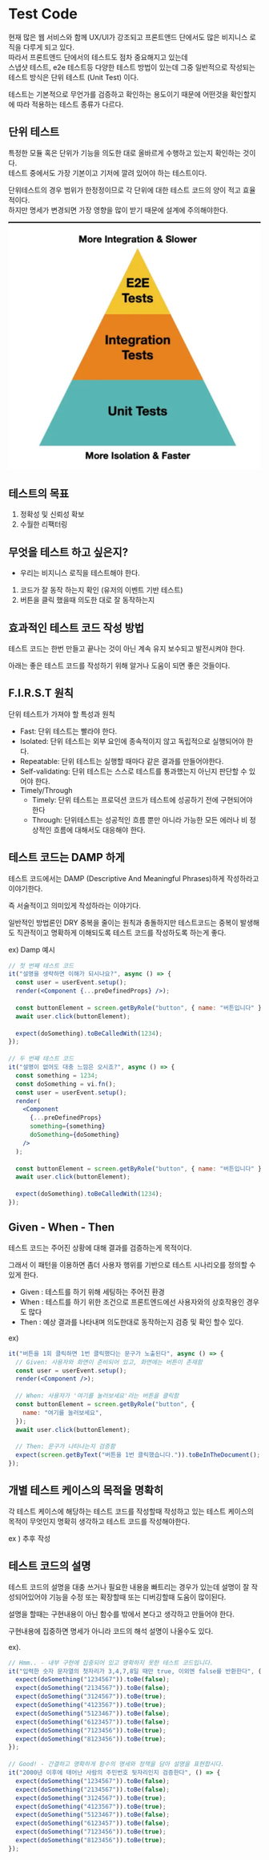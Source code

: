 # Test Code

현재 많은 웹 서비스와 함께 UX/UI가 강조되고 프론트앤드 단에서도 많은 비지니스 로직을 다루게 되고 있다.
<br>따라서 프론트앤드 단에서의 테스트도 점차 중요해지고 있는데
<br>스냅샷 테스트, e2e 테스트등 다양한 테스트 방법이 있는데 그중 일반적으로 작성되는 테스트 방식은 단위 테스트 (Unit Test) 이다.

테스트는 기본적으로 무언가를 검증하고 확인하는 용도이기 때문에 어떤것을 확인할지에 따라 적용하는 테스트 종류가 다르다.

## 단위 테스트

특정한 모듈 혹은 단위가 기능을 의도한 대로 올바르게 수행하고 있는지 확인하는 것이다.
<br>테스트 중에서도 가장 기본이고 기저에 깔려 있어야 하는 테스트이다.

단위테스트의 경우 범위가 한정정이므로 각 단위에 대한 테스트 코드의 양이 적고 효율적이다.
<br>하지만 명세가 변경되면 가장 영향을 많이 받기 때문에 설계에 주의해야한다.

![alt text](../images/unit-test.png)

## 테스트의 목표

1. 정확성 및 신뢰성 확보
2. 수월한 리팩터링

## 무엇을 테스트 하고 싶은지?

- 우리는 비지니스 로직을 테스트해야 한다.

1. 코드가 잘 동작 하는지 확인 (유저의 이벤트 기반 테스트)
2. 버튼을 클릭 했을때 의도한 대로 잘 동작하는지

## 효과적인 테스트 코드 작성 방법

테스트 코드는 한번 만들고 끝나는 것이 아닌 계속 유지 보수되고 발전시켜야 한다.

아래는 좋은 테스트 코드를 작성하기 위해 알거나 도움이 되면 좋은 것들이다.

## F.I.R.S.T 원칙

단위 테스트가 가져야 할 특성과 원칙

- Fast: 단위 테스트는 빨라야 한다.
- Isolated: 단위 테스트는 외부 요인에 종속적이지 않고 독립적으로 실행되어야 한다.
- Repeatable: 단위 테스트는 실행할 때마다 같은 결과를 만들어야한다.
- Self-validating: 단위 테스트는 스스로 테스트를 통과했는지 아닌지 판단할 수 있어야 한다.
- Timely/Through
  - Timely: 단위 테스트는 프로덕션 코드가 테스트에 성공하기 전에 구현되어야 한다
  - Through: 단위테스트는 성공적인 흐름 뿐만 아니라 가능한 모든 에러나 비 정상적인 흐름에 대해서도 대응해야 한다.

## 테스트 코드는 DAMP 하게

테스트 코드에서는 DAMP (Descriptive And Meaningful Phrases)하게 작성하라고 이야기한다.

즉 서술적이고 의미있게 작성하라는 이야기다.

일반적인 방법론인 DRY 중복을 줄이는 원칙과 충돌하지만 테스트코드는 중복이 발생해도 직관적이고 명확하게 이해되도록 테스트 코드를 작성하도록 하는게 좋다.

ex) Damp 예시

```jsx
// 첫 번째 테스트 코드
it("설명을 생략하면 이해가 되시나요?", async () => {
  const user = userEvent.setup();
  render(<Component {...preDefinedProps} />);

  const buttonElement = screen.getByRole("button", { name: "버튼입니다" });
  await user.click(buttonElement);

  expect(doSomething).toBeCalledWith(1234);
});

// 두 번째 테스트 코드
it("설명이 없어도 대충 느낌은 오시죠?", async () => {
  const something = 1234;
  const doSomething = vi.fn();
  const user = userEvent.setup();
  render(
    <Component
      {...preDefinedProps}
      something={something}
      doSomething={doSomething}
    />
  );

  const buttonElement = screen.getByRole("button", { name: "버튼입니다" });
  await user.click(buttonElement);

  expect(doSomething).toBeCalledWith(1234);
});
```

## Given - When - Then

테스트 코드는 주어진 상황에 대해 결과를 검증하는게 목적이다.

그래서 이 패턴을 이용하면 좀더 사용자 행위를 기반으로 테스트 시나리오를 정의할 수 있게 한다.

- Given : 테스트를 하기 위해 세팅하는 주어진 환경
- When : 테스트를 하기 위한 조건으로 프론트엔드에선 사용자와의 상호작용인 경우도 많다
- Then : 예상 결과를 나타내며 의도한대로 동작하는지 검증 및 확인 할수 있다.

ex)

```jsx
it("버튼을 1회 클릭하면 1번 클릭했다는 문구가 노출된다", async () => {
  // Given: 사용자와 화면이 준비되어 있고, 화면에는 버튼이 존재함
  const user = userEvent.setup();
  render(<Component />);

  // When: 사용자가 '여기를 눌러보세요'라는 버튼을 클릭함
  const buttonElement = screen.getByRole("button", {
    name: "여기를 눌러보세요",
  });
  await user.click(buttonElement);

  // Then: 문구가 나타나는지 검증함
  expect(screen.getByText("버튼을 1번 클릭했습니다.")).toBeInTheDocument();
});
```

## 개별 테스트 케이스의 목적을 명확히

각 테스트 케이스에 해당하는 테스트 코드를 작성할때 작성하고 있는 테스트 케이스의 목적이 무엇인지 명확히 생각하고 테스트 코드를 작성해야한다.

ex ) 추후 작성

## 테스트 코드의 설명

테스트 코드의 설명을 대충 쓰거나 필요한 내용을 빠트리는 경우가 있는데 설명이 잘 작성되어있어야 기능을 수정 또는 확장할때 또는 디버깅할때 도움이 많이된다.

설명을 할때는 구현내용이 아닌 함수를 밖에서 본다고 생각하고 만들어야 한다.

구현내용에 집중하면 명세가 아니라 코드의 해석 설명이 나올수도 있다.

ex).

```jsx
// Hmm.. - 내부 구현에 집중되어 있고 명확하지 못한 테스트 코드입니다.
it("입력한 숫자 문자열의 첫자리가 3,4,7,8일 때만 true, 이외엔 false를 반환한다", () => {
  expect(doSomething("1234567")).toBe(false);
  expect(doSomething("2134567")).toBe(false);
  expect(doSomething("3124567")).toBe(true);
  expect(doSomething("4123567")).toBe(true);
  expect(doSomething("5123467")).toBe(false);
  expect(doSomething("6123457")).toBe(false);
  expect(doSomething("7123456")).toBe(true);
  expect(doSomething("8123456")).toBe(true);
});

// Good! - 간결하고 명확하게 함수의 명세와 정책을 담아 설명을 표현합시다.
it("2000년 이후에 태어난 사람의 주민번호 뒷자리인지 검증한다", () => {
  expect(doSomething("1234567")).toBe(false);
  expect(doSomething("2134567")).toBe(false);
  expect(doSomething("3124567")).toBe(true);
  expect(doSomething("4123567")).toBe(true);
  expect(doSomething("5123467")).toBe(false);
  expect(doSomething("6123457")).toBe(false);
  expect(doSomething("7123456")).toBe(true);
  expect(doSomething("8123456")).toBe(true);
});
```
